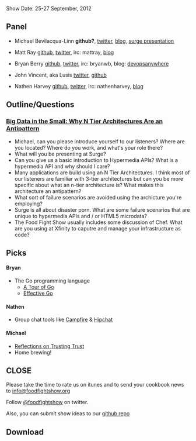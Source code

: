 Show Date: 25-27 September, 2012

Panel<a name="panel"></a>
-----

* Michael Bevilacqua-Linn **github?**, [twitter](http://twitter.com/novustiro), [blog](http://mblinn.com/), [surge presentation](http://omniti.com/surge/2012/sessions/big-data-in-the-small-why-n-tier-architectures-are-an-antipattern)

* Matt Ray [github](http://github.com/mattray), [twitter](http://twitter.com/mattray), irc: mattray, [blog](http://www.leastresistance.net/)
* Bryan Berry [github](http://github.com/bryanwb), [twitter](http://twitter.com/bryanwb), irc: bryanwb, blog: [devopsanywhere](http://devopsanywhere.blogspot.com)
* John Vincent, aka Lusis [twitter](https://twitter.com/#!/lusis), [github](https://github.com/lusis)
* Nathen Harvey [github](http://github.com/nathenharvey), [twitter](http://twitter.com/nathenharvey), irc: nathenharvey, [blog](http://nathenharvey.com)


Outline/Questions
-----------------

### [Big Data in the Small: Why N Tier Architectures Are an Antipattern](http://omniti.com/surge/2012/sessions/big-data-in-the-small-why-n-tier-architectures-are-an-antipattern)

* Michael, can you please introduce yourself to our listeners?  Where are you located?  Where do you work, and what's your role there?
* What will you be presenting at Surge?
* Can you give us a basic introduction to Hypermedia APIs?  What is a hypermedia API and why should I care?
* Many applications are build using an N Tier Architectures. I think
  most of our listeners are familiar with 3-tier architectures but can
  you be more specific about what an n-tier architecture is? What makes this architecture an antipattern?
* What sort of failure scenarios are avoided using the archicture you're employing?
* Surge is all about disaster porn.  What are some failure scenarios that are unique to hypermedia APIs and / or HTML5 microdata?
* The Food Fight Show usually includes some discussion of Chef.  What are you using at Xfinity to caputre and manage your infrastructure as code?


Picks<a name="picks"></a>
-----

#### Bryan

* The Go programming language
  * [A Tour of Go](http://tour.golang.org)
  * [Effective Go](http://golang.org/doc/effective_go.html)

#### Nathen

* Group chat tools like [Campfire](http://campfirenow.com/) & [Hipchat](https://opscode.hipchat.com/home)

#### Michael

* [Reflections on Trusting Trust](http://cm.bell-labs.com/who/ken/trust.html)
* Home brewing!



CLOSE
-----

Please take the time to rate us on itunes and to send your cookbook
news to info@foodfightshow.org

Follow [@foodfightshow](http://twitter.com/foodfightshow) on twitter.

Also, you can submit show ideas to our [github repo](https://github.com/foodfight/showz)



Download
--------
